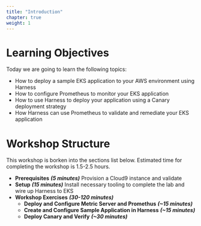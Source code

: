 ```yaml
---
title: "Introduction"
chapter: true
weight: 1
---
```


# Learning Objectives
Today we are going to learn the following topics:

- How to deploy a sample EKS application to your AWS environment using Harness
- How to configure Prometheus to monitor your EKS application
- How to use Harness to deploy your application using a Canary deployment strategy
- How Harness can use Prometheus to validate and remediate your EKS application

# Workshop Structure

This workshop is borken into the sections list below.  Estimated time for completing the workshop is 1.5-2.5 hours.

- **Prerequisites** ***(5 minutes)*** Provision a Cloud9 instance and validate
- **Setup** ***(15 minutes)*** Install necessary tooling to complete the lab and wire up Harness to EKS
- **Workshop Exercises** ***(30-120 minutes)***
  - **Deploy and Configure Metric Server and Promethus** ***(~15 minutes)***
  - **Create and Configure Sample Application in Harness** ***(~15 minutes)***
  - **Deploy Canary and Verify** ***(~30 minutes)***  

